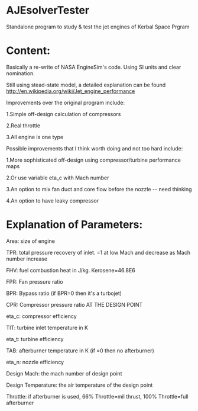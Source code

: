 AJEsolverTester
===============

Standalone program to study &amp; test the jet engines of Kerbal Space Prgram

Content:
===============

Basically a re-write of NASA EngineSim's code. Using SI units and clear nomination. 

Still using stead-state model, a detailed explanation can be found http://en.wikipedia.org/wiki/Jet_engine_performance

Improvements over the original program include: 

1.Simple off-design calculation of compressors

2.Real throttle

3.All engine is one type


Possible improvements that I think worth doing and not too hard include:

1.More sophisticated off-design using compressor/turbine performance maps

2.Or use variable eta_c with Mach number

3.An option to mix fan duct and core flow before the nozzle -- need thinking

4.An option to have leaky compressor


Explanation of Parameters:
=================

Area: size of engine

TPR: total pressure recovery of inlet. =1 at low Mach and decrease as Mach number increase

FHV: fuel combustion heat in J/kg. Kerosene=46.8E6

FPR: Fan pressure ratio

BPR: Bypass ratio (if BPR=0 then it's a turbojet)

CPR: Compressor pressure ratio AT THE DESIGN POINT

eta_c: compressor efficiency

TIT: turbine inlet temperature in K

eta_t: turbine efficiency

TAB: afterburner temperature in K (if =0 then no afterburner)

eta_n: nozzle efficiency

Design Mach: the mach number of design point

Design Temperature: the air temperature of the design point

Throttle: if afterburner is used, 66% Throttle=mil thrust, 100% Throttle=full afterburner




